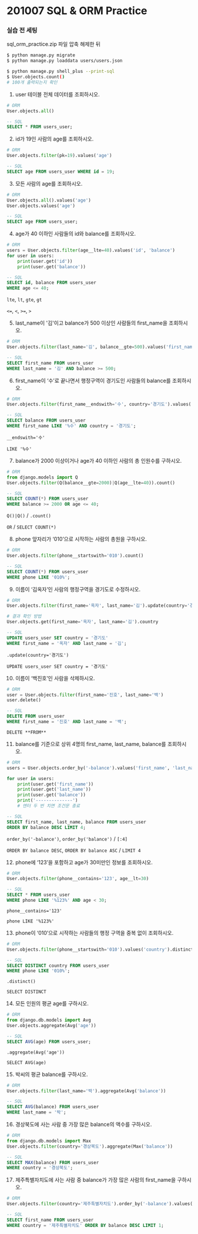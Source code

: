 # 201007 SQL & ORM Practice

### 실습 전 세팅

sql_orm_practice.zip 파일 압축 해제한 뒤

```bash
$ python manage.py migrate
$ python manage.py loaddata users/users.json

$ python manage.py shell_plus --print-sql
$ User.objects.count()
# 100개 출력되는지 확인
```



1. user 테이블 전체 데이터를 조회하시오.

```python
# ORM
User.objects.all()
```

```sql
-- SQL
SELECT * FROM users_user;
```



2. id가 19인 사람의 age를 조회하시오.

```python
# ORM
User.objects.filter(pk=19).values('age')
```

```sql
-- SQL
SELECT age FROM users_user WHERE id = 19;
```



3. 모든 사람의 age를 조회하시오.

```python
# ORM
User.objects.all().values('age')
User.objects.values('age')
```

```sql
-- SQL
SELECT age FROM users_user;
```



4. age가 40 이하인 사람들의 id와 balance를 조회하시오.

```python
# ORM
users = User.objects.filter(age__lte=40).values('id', 'balance')
for user in users:
	print(user.get('id'))
	print(user.get('balance'))
```

```sql
-- SQL
SELECT id, balance FROM users_user
WHERE age <= 40;
```

`lte`, `lt`, `gte`, `gt` 

`<=`, `<`, `>=`, `>`



5. last_name이 '김'이고 balance가 500 이상인 사람들의 first_name을 조회하시오.

```python
# ORM
User.objects.filter(last_name='김', balance__gte=500).values('first_name')
```

```sql
-- SQL
SELECT first_name FROM users_user
WHERE last_name = '김' AND balance >= 500;
```



6. first_name이 ‘수’로 끝나면서 행정구역이 경기도인 사람들의 balance를 조회하시오.

```python
# ORM
User.objects.filter(first_name__endswith='수', country='경기도').values('balance')
```

```sql
-- SQL
SELECT balance FROM users_user
WHERE first_name LIKE '%수' AND country = '경기도';
```

`__endswith='수'`

`LIKE '%수'`



7. balance가 2000 이상이거나 age가 40 이하인 사람의 총 인원수를 구하시오.

```python
# ORM
from django.models import Q
User.objects.filter(Q(balance__gte=2000)|Q(age__lte=40)).count()
```

```sql
-- SQL
SELECT COUNT(*) FROM users_user
WHERE balance >= 2000 OR age <= 40;
```

`Q()|Q()` / `.count()`

`OR` / `SELECT COUNT(*)`



8. phone 앞자리가 ‘010’으로 시작하는 사람의 총원을 구하시오.

```python
# ORM
User.objects.filter(phone__startswith='010').count()
```

```sql
-- SQL
SELECT COUNT(*) FROM users_user
WHERE phone LIKE '010%';
```



9. 이름이 ‘김옥자’인 사람의 행정구역을 경기도로 수정하시오.

```python
# ORM
User.objects.filter(first_name='옥자', last_name='김').update(country='경기도')

# 결과 확인 방법
User.objects.get(first_name='옥자', last_name='김').country
```

```sql
-- SQL
UPDATE users_user SET country = '경기도'
WHERE first_name = '옥자' AND last_name = '김';
```

`.update(country='경기도')`

`UPDATE users_user SET country = '경기도'`



10. 이름이 ‘백진호’인 사람을 삭제하시오.

```python
# ORM
user = User.objects.filter(first_name='진호', last_name='백')
user.delete()
```

```sql
-- SQL
DELETE FROM users_user
WHERE first_name = '진호' AND last_name = '백';
```

`DELETE **FROM**`



11. balance를 기준으로 상위 4명의 first_name, last_name, balance를 조회하시오.

```python
# ORM
users = User.objects.order_by('-balance').values('first_name', 'last_name', 'balance')[:4]

for user in users:
	print(user.get('first_name'))
	print(user.get('last_name'))
	print(user.get('balance'))
	print('--------------')
	# 엔터 두 번 치면 조건문 종료
```

```sql
-- SQL
SELECT first_name, last_name, balance FROM users_user
ORDER BY balance DESC LIMIT 4;
```

`order_by('-balance')`, `order_by('balance')` / `[:4]`

`ORDER BY balance DESC`, `ORDER BY balance ASC` / `LIMIT 4`



12. phone에 ‘123’을 포함하고 age가 30미만인 정보를 조회하시오.

```python
# ORM
User.objects.filter(phone__contains='123', age__lt=30)
```

```sql
-- SQL
SELECT * FROM users_user
WHERE phone LIKE '%123%' AND age < 30;
```

`phone__contains='123'`

`phone LIKE '%123%'`



13. phone이 ‘010’으로 시작하는 사람들의 행정 구역을 중복 없이 조회하시오.

```python
# ORM
User.objects.filter(phone__startswith='010').values('country').distinct()
```

```sql
-- SQL
SELECT DISTINCT country FROM users_user
WHERE phone LIKE '010%';
```

`.distinct()`

`SELECT DISTINCT`



14. 모든 인원의 평균 age를 구하시오.

```python
# ORM
from django.db.models import Avg
User.objects.aggregate(Avg('age'))
```

```sql
-- SQL
SELECT AVG(age) FROM users_user;
```

`.aggregate(Avg('age'))`

`SELECT AVG(age)`



15. 박씨의 평균 balance를 구하시오.

```python
# ORM
User.objects.filter(last_name='박').aggregate(Avg('balance'))
```

```sql
-- SQL
SELECT AVG(balance) FROM users_user
WHERE last_name = '박';
```



16. 경상북도에 사는 사람 중 가장 많은 balance의 액수를 구하시오.

```python
# ORM
from django.db.models import Max
User.objects.filter(country='경상북도').aggregate(Max('balance'))
```

```sql
-- SQL
SELECT MAX(balance) FROM users_user
WHERE country = '경상북도';
```



17. 제주특별자치도에 사는 사람 중 balance가 가장 많은 사람의 first_name을 구하시오.

```python
# ORM
User.objects.filter(country='제주특별자치도').order_by('-balance').values('first_name')[0]
```

```sql
-- SQL
SELECT first_name FROM users_user
WHERE country = '제주특별자치도' ORDER BY balance DESC LIMIT 1;
```

